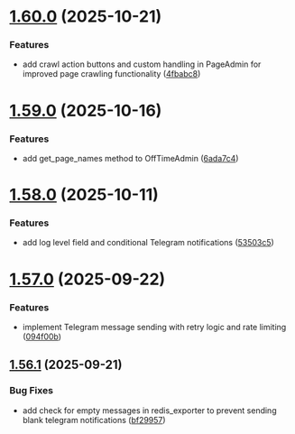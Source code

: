 # [1.60.0](https://github.com/moo-gh/Django-Crawler-Framework/compare/v1.59.0...v1.60.0) (2025-10-21)


### Features

* add crawl action buttons and custom handling in PageAdmin for improved page crawling functionality ([4fbabc8](https://github.com/moo-gh/Django-Crawler-Framework/commit/4fbabc8a8e97031c2e4a4864e301106e42eabd4a))



# [1.59.0](https://github.com/moo-gh/Django-Crawler-Framework/compare/v1.58.0...v1.59.0) (2025-10-16)


### Features

* add get_page_names method to OffTimeAdmin ([6ada7c4](https://github.com/moo-gh/Django-Crawler-Framework/commit/6ada7c4199a475a8b0fbb74db5173f7bb7dfcae5))



# [1.58.0](https://github.com/moo-gh/Django-Crawler-Framework/compare/v1.57.0...v1.58.0) (2025-10-11)


### Features

* add log level field and conditional Telegram notifications ([53503c5](https://github.com/moo-gh/Django-Crawler-Framework/commit/53503c52d9e8129c4faf81d6b23fc703a23ceb9c))



# [1.57.0](https://github.com/moo-gh/Django-Crawler-Framework/compare/v1.56.1...v1.57.0) (2025-09-22)


### Features

* implement Telegram message sending with retry logic and rate limiting ([094f00b](https://github.com/moo-gh/Django-Crawler-Framework/commit/094f00ba1e0b1e01c1c63731e24316de281c1414))



## [1.56.1](https://github.com/moo-gh/Django-Crawler-Framework/compare/v1.56.0...v1.56.1) (2025-09-21)


### Bug Fixes

* add check for empty messages in redis_exporter to prevent sending blank telegram notifications ([bf29957](https://github.com/moo-gh/Django-Crawler-Framework/commit/bf29957b89eda2ba158ee3c6203feeb57ab960a6))



